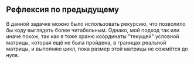 ## Рефлексия по предыдущему

В данной задачке можно было использовать рекурсию, что позволило
бы коду выглядеть более читабельным. Однако, мой подход так или иначе 
похож, так как я тоже храню координаты "текущей" условной 
матрицы, которая ещё не была пройдена, в границах реальной 
матрицы, и выполняю цикл, пока размер этой матрицы не сожмётся
до нуля.